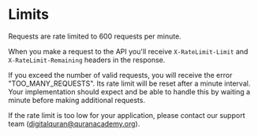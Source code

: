 # Limits

Requests are rate limited to 600 requests per minute.

When you make a request to the API you'll receive `X-RateLimit-Limit` and `X-RateLimit-Remaining` headers in the response.

If you exceed the number of valid requests, you will receive the error "TOO_MANY_REQUESTS".
Its rate limit will be reset after a minute interval.
Your implementation should expect and be able to handle this by waiting a minute before making additional requests.

If the rate limit is too low for your application, please contact our support team ([digitalquran@quranacademy.org](mailto:digitalquran@quranacademy.org)).

